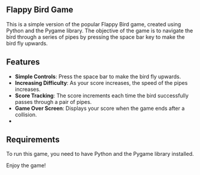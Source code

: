 ## Flappy Bird Game

This is a simple version of the popular Flappy Bird game, created using Python and the Pygame library. The objective of the game is to navigate the bird through a series of pipes by pressing the space bar key to make the bird fly upwards. 

## Features

- **Simple Controls**: Press the space bar to make the bird fly upwards.
- **Increasing Difficulty**: As your score increases, the speed of the pipes increases.
- **Score Tracking**: The score increments each time the bird successfully passes through a pair of pipes.
- **Game Over Screen**: Displays your score when the game ends after a collision.
- 
## Requirements

To run this game, you need to have Python and the Pygame library installed.

Enjoy the game!
